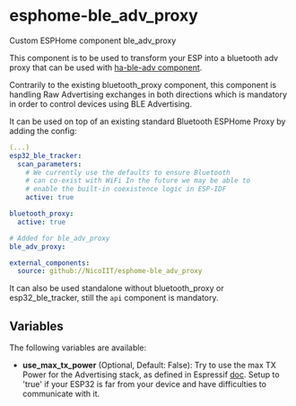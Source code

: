 # esphome-ble_adv_proxy
Custom ESPHome component ble_adv_proxy

This component is to be used to transform your ESP into a bluetooth adv proxy that can be used with [ha-ble-adv component](https://github.com/NicoIIT/ha-ble-adv).

Contrarily to the existing bluetooth_proxy component, this component is handling Raw Advertising exchanges in both directions which is mandatory in order to control devices using BLE Advertising.

It can be used on top of an existing standard Bluetooth ESPHome Proxy by adding the config:

```yaml
(...)
esp32_ble_tracker:
  scan_parameters:
    # We currently use the defaults to ensure Bluetooth
    # can co-exist with WiFi In the future we may be able to
    # enable the built-in coexistence logic in ESP-IDF
    active: true

bluetooth_proxy:
  active: true

# Added for ble_adv_proxy
ble_adv_proxy:

external_components:
  source: github://NicoIIT/esphome-ble_adv_proxy
```

It can also be used standalone without bluetooth_proxy or esp32_ble_tracker, still the `api` component is mandatory.

## Variables
The following variables are available:
- **use_max_tx_power** (Optional, Default: False): Try to use the max TX Power for the Advertising stack, as defined in Espressif [doc](https://docs.espressif.com/projects/esp-idf/en/latest/esp32/api-reference/bluetooth/controller_vhci.html#_CPPv417esp_power_level_t). Setup to 'true' if your ESP32 is far from your device and have difficulties to communicate with it.

